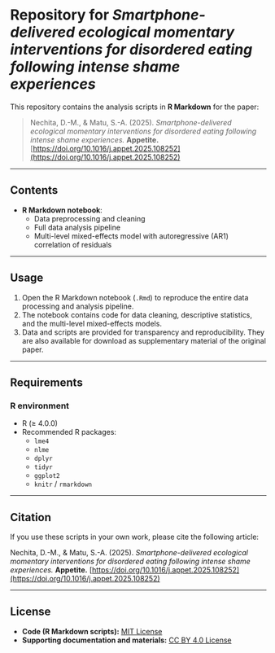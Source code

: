 # Repository for *Smartphone-delivered ecological momentary interventions for disordered eating following intense shame experiences*  

This repository contains the analysis scripts in **R Markdown** for the paper:  

> Nechita, D.-M., & Matu, S.-A. (2025). *Smartphone-delivered ecological momentary interventions for disordered eating following intense shame experiences.* **Appetite.** [https://doi.org/10.1016/j.appet.2025.108252](https://doi.org/10.1016/j.appet.2025.108252)  

---

## Contents  
- **R Markdown notebook**:  
  - Data preprocessing and cleaning  
  - Full data analysis pipeline  
  - Multi-level mixed-effects model with autoregressive (AR1) correlation of residuals  

---

## Usage  
1. Open the R Markdown notebook (`.Rmd`) to reproduce the entire data processing and analysis pipeline.  
2. The notebook contains code for data cleaning, descriptive statistics, and the multi-level mixed-effects models.  
3. Data and scripts are provided for transparency and reproducibility. They are also available for download as supplementary material of the original paper.

---

## Requirements  
### R environment  
- R (≥ 4.0.0)  
- Recommended R packages:  
  - `lme4`
  - `nlme`  
  - `dplyr` 
  - `tidyr` 
  - `ggplot2`
  - `knitr` / `rmarkdown` 

---

## Citation  
If you use these scripts in your own work, please cite the following article:  

Nechita, D.-M., & Matu, S.-A. (2025). *Smartphone-delivered ecological momentary interventions for disordered eating following intense shame experiences.* **Appetite.** [https://doi.org/10.1016/j.appet.2025.108252](https://doi.org/10.1016/j.appet.2025.108252)  

---

## License  
- **Code (R Markdown scripts):** [MIT License](LICENSE)  
- **Supporting documentation and materials:** [CC BY 4.0 License](https://creativecommons.org/licenses/by/4.0/)  
